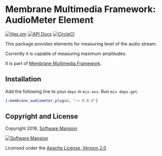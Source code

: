 # Membrane Multimedia Framework: AudioMeter Element

[![Hex.pm](https://img.shields.io/hexpm/v/membrane_audiometer_plugin.svg)](https://hex.pm/packages/membrane_audiometer_plugin)
[![API Docs](https://img.shields.io/badge/api-docs-yellow.svg?style=flat)](https://hexdocs.pm/membrane_audiometer_plugin/)
[![CircleCI](https://circleci.com/gh/membraneframework/membrane_audiometer_plugin.svg?style=svg)](https://circleci.com/gh/membraneframework/membrane_audiometer_plugin)

This package provides elements for measuring level of the audio stream.

Currently it is capable of measuring maximum amplitudes.

It is part of [Membrane Multimedia Framework](https://membraneframework.org).

## Installation

Add the following line to your `deps` in `mix.exs`.  Run `mix deps.get`.

```elixir
{:membrane_audiometer_plugin, "~> 0.8.0"}
```

## Copyright and License

Copyright 2018, [Software Mansion](https://swmansion.com/?utm_source=git&utm_medium=readme&utm_campaign=membrane)

[![Software Mansion](https://logo.swmansion.com/logo?color=white&variant=desktop&width=200&tag=membrane-github)](https://swmansion.com/?utm_source=git&utm_medium=readme&utm_campaign=membrane)

Licensed under the [Apache License, Version 2.0](LICENSE)
